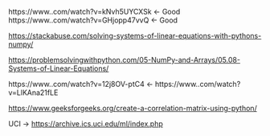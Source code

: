 https://www..com/watch?v=kNvh5UYCXSk <- Good
https://www..com/watch?v=GHjopp47vvQ <- Good

https://stackabuse.com/solving-systems-of-linear-equations-with-pythons-numpy/

https://problemsolvingwithpython.com/05-NumPy-and-Arrays/05.08-Systems-of-Linear-Equations/


https://www..com/watch?v=12j8OV-ptC4 <-
https://www..com/watch?v=LlKAna21fLE

https://www.geeksforgeeks.org/create-a-correlation-matrix-using-python/

UCI -> https://archive.ics.uci.edu/ml/index.php 
